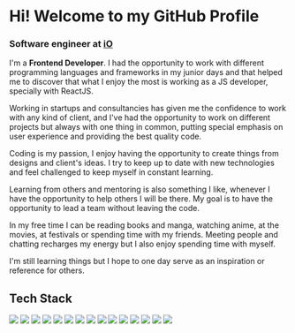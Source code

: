 # Hi! Welcome to my GitHub Profile

### Software engineer at [iO](https://www.iodigital.com/nl)

I'm a **Frontend Developer**. I had the opportunity to work with different programming languages and frameworks in my junior days and that helped me to discover that what I enjoy the most is working as a JS developer, specially with ReactJS.

Working in startups and consultancies has given me the confidence to work with any kind of client, and I've had the opportunity to work on different projects but always with one thing in common, putting special emphasis on user experience and providing the best quality code.

Coding is my passion, I enjoy having the opportunity to create things from designs and client's ideas. I try to keep up to date with new technologies and feel challenged to keep myself in constant learning.

Learning from others and mentoring is also something I like, whenever I have the opportunity to help others I will be there. My goal is to have the opportunity to lead a team without leaving the code. 

In my free time I can be reading books and manga, watching anime, at the movies, at festivals or spending time with my friends. Meeting people and chatting recharges my energy but I also enjoy spending time with myself.

I'm still learning things but I hope to one day serve as an inspiration or reference for others.

## Tech Stack

<img src="https://img.shields.io/badge/React-20232A?style=for-the-badge&logo=react&logoColor=61DAFB" /> <img src="https://img.shields.io/badge/React_Router-CA4245?style=for-the-badge&logo=react-router&logoColor=white" /> <img src="https://img.shields.io/badge/storybook-FF4785?style=for-the-badge&logo=storybook&logoColor=white" /> <img src="https://img.shields.io/badge/styled--components-DB7093?style=for-the-badge&logo=styled-components&logoColor=white" /> <img src="https://img.shields.io/badge/Tailwind_CSS-38B2AC?style=for-the-badge&logo=tailwind-css&logoColor=white" /> <img src="https://img.shields.io/badge/CSS3-1572B6?style=for-the-badge&logo=css3&logoColor=white" /> <img src="https://img.shields.io/badge/HTML5-E34F26?style=for-the-badge&logo=html5&logoColor=white" /> <img src="https://img.shields.io/badge/TypeScript-007ACC?style=for-the-badge&logo=typescript&logoColor=white" /> <img src="https://img.shields.io/badge/eslint-3A33D1?style=for-the-badge&logo=eslint&logoColor=white" /> <img src="https://img.shields.io/badge/Redux-593D88?style=for-the-badge&logo=redux&logoColor=white" /> <img src="https://img.shields.io/badge/Gatsby-663399?style=for-the-badge&logo=gatsby&logoColor=white" /> <img src="https://img.shields.io/badge/Material%20UI-007FFF?style=for-the-badge&logo=mui&logoColor=white" /> <img src="https://img.shields.io/badge/next.js-000000?style=for-the-badge&logo=nextdotjs&logoColor=white" /> <img src="https://img.shields.io/badge/Node.js-339933?style=for-the-badge&logo=nodedotjs&logoColor=white" /> <img src="https://img.shields.io/badge/Postman-FF6C37?style=for-the-badge&logo=Postman&logoColor=white" /> 
